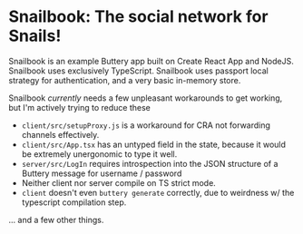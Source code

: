 # Snailbook: The social network for Snails!

Snailbook is an example Buttery app built on Create React App and NodeJS. Snailbook uses exclusively TypeScript. Snailbook uses passport local strategy for authentication, and a very basic in-memory store.

Snailbook _currently_ needs a few unpleasant workarounds to get working, but I'm actively trying to reduce these

- `client/src/setupProxy.js` is a workaround for CRA not forwarding channels effectively.
- `client/src/App.tsx` has an untyped field in the state, because it would be extremely unergonomic to type it well.
- `server/src/LogIn` requires introspection into the JSON structure of a Buttery message for username / password
- Neither client nor server compile on TS strict mode.
- `client` doesn't even `buttery generate` correctly, due to weirdness w/ the typescript compilation step.

... and a few other things.
